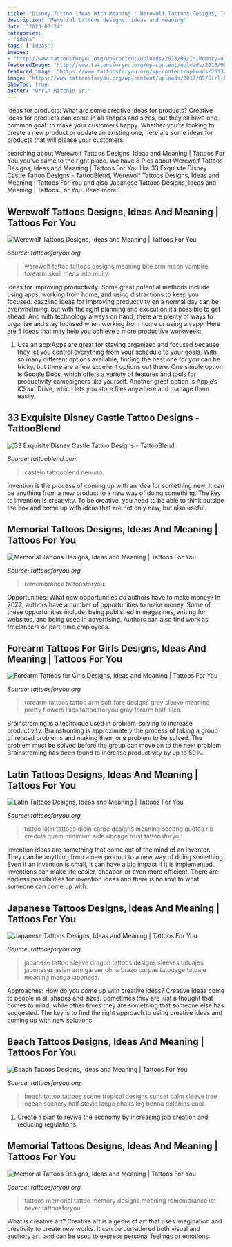 ```yaml
---
title: "Disney Tattoo Ideas With Meaning : Werewolf Tattoos Designs, Ideas And Meaning"
description: "Memorial tattoos designs, ideas and meaning"
date: "2023-03-24"
categories:
- "ideas"
tags: ["ideas"]
images:
- "http://www.tattoosforyou.org/wp-content/uploads/2013/09/In-Memory-of-Tattoo-768x1024.jpg"
featuredImage: "http://www.tattoosforyou.org/wp-content/uploads/2013/09/In-Memory-of-Tattoo-768x1024.jpg"
featured_image: "https://www.tattoosforyou.org/wp-content/uploads/2013/09/Memory-Tattoo.jpg"
image: "https://www.tattoosforyou.org/wp-content/uploads/2017/09/Girl-Forearm-Tattoo.jpg"
ShowToc: true
author: "Orrin Ritchie Sr."
---
```



Ideas for products: What are some creative ideas for products?
Creative ideas for products can come in all shapes and sizes, but they all have one common goal: to make your customers happy. Whether you’re looking to create a new product or update an existing one, here are some ideas for products that will please your customers.

	

		
searching about Werewolf Tattoos Designs, Ideas and Meaning | Tattoos For You you've came to the right place. We have 8 Pics about Werewolf Tattoos Designs, Ideas and Meaning | Tattoos For You like 33 Exquisite Disney Castle Tattoo Designs - TattooBlend, Werewolf Tattoos Designs, Ideas and Meaning | Tattoos For You and also Japanese Tattoos Designs, Ideas and Meaning | Tattoos For You. Read more:
		
    
## Werewolf Tattoos Designs, Ideas And Meaning | Tattoos For You

<img loading=lazy src="https://www.tattoosforyou.org/wp-content/uploads/2016/03/Werewolf-Tattoos.jpg" onerror="this.onerror=null;this.src='https://tse4.mm.bing.net/th?id=OIP._v9Ra2D4sSneP-HqIwshAQHaJ4&amp;pid=15.1';" alt="Werewolf Tattoos Designs, Ideas and Meaning | Tattoos For You">

_Source: tattoosforyou.org_

>werewolf tattoo tattoos designs meaning bite arm moon vampire forearm skull mens into mully. 

	

Ideas for improving productivity: Some great potential methods include using apps, working from home, and using distractions to keep you focused.
dazzling ideas for improving productivity on a normal day can be overwhelming, but with the right planning and execution it’s possible to get ahead. And with technology always on hand, there are plenty of ways to organize and stay focused when working from home or using an app. Here are 5 ideas that may help you achieve a more productive workweek:
1. Use an app:Apps are great for staying organized and focused because they let you control everything from your schedule to your goals. With so many different options available, finding the best one for you can be tricky, but there are a few excellent options out there. One simple option is Google Docs, which offers a variety of features and tools for productivity campaigners like yourself. Another great option is Apple’s iCloud Drive, which lets you store files anywhere and manage them easily.

    
## 33 Exquisite Disney Castle Tattoo Designs - TattooBlend

<img loading=lazy src="https://tattooblend.com/wp-content/uploads/2016/03/disney-castle-tattoo-design.jpg" onerror="this.onerror=null;this.src='https://tse3.mm.bing.net/th?id=OIP.Nv6uwJDMM7uwuRHL7dTyUgHaHY&amp;pid=15.1';" alt="33 Exquisite Disney Castle Tattoo Designs - TattooBlend">

_Source: tattooblend.com_

>castelo tattooblend nenuno. 

	

Invention is the process of coming up with an idea for something new. It can be anything from a new product to a new way of doing something. The key to invention is creativity. To be creative, you need to be able to think outside the box and come up with ideas that are not only new, but also useful.

    
## Memorial Tattoos Designs, Ideas And Meaning | Tattoos For You

<img loading=lazy src="https://www.tattoosforyou.org/wp-content/uploads/2013/09/Memory-Tattoo.jpg" onerror="this.onerror=null;this.src='https://tse4.mm.bing.net/th?id=OIP.f95XPsySwMKMvzbNNsGHWAHaJ4&amp;pid=15.1';" alt="Memorial Tattoos Designs, Ideas and Meaning | Tattoos For You">

_Source: tattoosforyou.org_

>remembrance tattoosforyou. 

	

Opportunities: What new opportunities do authors have to make money?
In 2022, authors have a number of opportunities to make money. Some of these opportunities include: being published in magazines, writing for websites, and being used in advertising. Authors can also find work as freelancers or part-time employees.

    
## Forearm Tattoos For Girls Designs, Ideas And Meaning | Tattoos For You

<img loading=lazy src="https://www.tattoosforyou.org/wp-content/uploads/2017/09/Girl-Forearm-Tattoo.jpg" onerror="this.onerror=null;this.src='https://tse1.mm.bing.net/th?id=OIP.evo005ro3MtOctD__3ygxQHaJ3&amp;pid=15.1';" alt="Forearm Tattoos for Girls Designs, Ideas and Meaning | Tattoos For You">

_Source: tattoosforyou.org_

>forearm tattoos tattoo arm soft fore designs grey sleeve meaning pretty flowers lilies tattoosforyou gray forarm half lilles. 

	

Brainstroming is a technique used in problem-solving to increase productivity. Brainstroming is approximately the process of taking a group of related problems and making them one problem to be solved. The problem must be solved before the group can move on to the next problem. Brainstroming has been found to increase productivity by up to 50%.

    
## Latin Tattoos Designs, Ideas And Meaning | Tattoos For You

<img loading=lazy src="https://www.tattoosforyou.org/wp-content/uploads/2013/11/Latin-Tattoo-200x300.jpg" onerror="this.onerror=null;this.src='https://tse3.mm.bing.net/th?id=OIP.lBDaLYuP7wDX2It0wZryvwAAAA&amp;pid=15.1';" alt="Latin Tattoos Designs, Ideas and Meaning | Tattoos For You">

_Source: tattoosforyou.org_

>tattoo latin tattoos diem carpe designs meaning second quotes rib credula quam minimum side ribcage trust tattoosforyou. 

	

Invention ideas are something that come out of the mind of an inventor. They can be anything from a new product to a new way of doing something. Even if an invention is small, it can have a big impact if it is implemented. Inventions can make life easier, cheaper, or even more efficient. There are endless possibilities for invention ideas and there is no limit to what someone can come up with.

    
## Japanese Tattoos Designs, Ideas And Meaning | Tattoos For You

<img loading=lazy src="http://www.tattoosforyou.org/wp-content/uploads/2013/09/Japanese-Sleeve-Tattoo.jpg" onerror="this.onerror=null;this.src='https://tse2.mm.bing.net/th?id=OIP.ds-wx0GMinjWO3F_q7H6sQHaPu&amp;pid=15.1';" alt="Japanese Tattoos Designs, Ideas and Meaning | Tattoos For You">

_Source: tattoosforyou.org_

>japanese tattoo sleeve dragon tattoos designs sleeves tatuajes japoneses asian arm garver chris brazo carpas tatouage tatuaje meaning manga japonesa. 

	

Approaches: How do you come up with creative ideas?
Creative ideas come to people in all shapes and sizes. Sometimes they are just a thought that comes to mind, while other times they are something that someone else has suggested. The key is to find the right approach to using creative ideas and coming up with new solutions.

    
## Beach Tattoos Designs, Ideas And Meaning | Tattoos For You

<img loading=lazy src="https://www.tattoosforyou.org/wp-content/uploads/2016/05/Beach-Tattoo.jpg" onerror="this.onerror=null;this.src='https://tse2.mm.bing.net/th?id=OIP.s7TC-xppPvAe54Dv2gd_mgHaMr&amp;pid=15.1';" alt="Beach Tattoos Designs, Ideas and Meaning | Tattoos For You">

_Source: tattoosforyou.org_

>beach tattoo tattoos scene tropical designs sunset palm sleeve tree ocean scenery half stevie lange chairs leg henna dolphins cool. 

	

1. Create a plan to revive the economy by increasing job creation and reducing regulations. 

    
## Memorial Tattoos Designs, Ideas And Meaning | Tattoos For You

<img loading=lazy src="http://www.tattoosforyou.org/wp-content/uploads/2013/09/In-Memory-of-Tattoo-768x1024.jpg" onerror="this.onerror=null;this.src='https://tse1.mm.bing.net/th?id=OIP.S1PcYgy4-zsc2wJgJCUiNQHaJ4&amp;pid=15.1';" alt="Memorial Tattoos Designs, Ideas and Meaning | Tattoos For You">

_Source: tattoosforyou.org_

>tattoos memorial tattoo memory designs meaning remembrance let never tattoosforyou. 

	

What is creative art?
Creative art is a genre of art that uses imagination and creativity to create new works. It can be considered both visual and auditory art, and can be used to express personal feelings or emotions.

